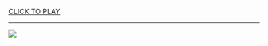 
<a href="https://premium76.site?title=69_games_unblocked&ref=13M">CLICK TO PLAY</a></h3>
<hr>

<a href="https://premium76.site?title=69_games_unblocked&ref=13M"><img src="https://clearcache.store/games.png"></a>


